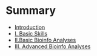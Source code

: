 # Summary

* [Introduction](README.md)
* [I. Basic Skills](chapter1.md)
* [II.Basic Bioinfo Analyses](iibasic-bioinfo-analyses.md)
* [III. Advanced Bioinfo Analyses](iii-advanced-bioinfo-analyses.md)

